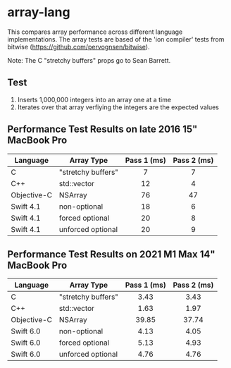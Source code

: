 # array-lang

This compares array performance across different language implementations. The array tests are based of the 'ion compiler' tests from bitwise (https://github.com/pervognsen/bitwise).

Note: The C "stretchy buffers" props go to Sean Barrett.

## Test
1. Inserts 1,000,000 integers into an array one at a time
2. Iterates over that array verfiying the integers are the expected values

## Performance Test Results on late 2016 15" MacBook Pro
 
| Language | Array Type | Pass 1 (ms) | Pass 2 (ms) |
|-|-|:-:|:-:|
| C | "stretchy buffers" | 7 | 7 |
| C++ | std::vector | 12 | 4 |
| Objective-C | NSArray | 76 | 47 |
| Swift 4.1 | non-optional | 18 | 6 |
| Swift 4.1 | forced optional | 20 | 8 |
| Swift 4.1 | unforced optional | 20 | 9 |

## Performance Test Results on 2021 M1 Max 14" MacBook Pro
| Language | Array Type | Pass 1 (ms) | Pass 2 (ms) |
|-|-|:-:|:-:|
| C | "stretchy buffers" | 3.43 | 3.43 |
| C++ | std::vector | 1.63 | 1.97 |
| Objective-C | NSArray | 39.85 | 37.74 |
| Swift 6.0 | non-optional | 4.13 | 4.05 |
| Swift 6.0 | forced optional | 5.13 | 4.93 |
| Swift 6.0 | unforced optional | 4.76 | 4.76 |
